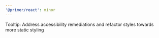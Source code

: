 ```yaml
---
'@primer/react': minor
---
```


Tooltip: Address accessibility remediations and refactor styles towards more static styling
